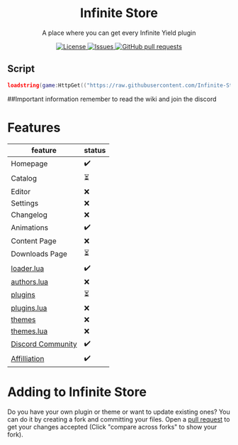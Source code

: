 <h1 align="center">Infinite Store</h2>
<p align="center">A place where you can get every Infinite Yield plugin</p>
<p align="center">
	<a href="./LICENSE">
		<img alt="License" src="https://img.shields.io/badge/license-GPL-blue?color=7aca00"/>
	</a>
	<a href="https://github.com/Infinite-Store/Infinite-Store/issues">
		<img alt="Issues" src="https://img.shields.io/github/issues/Infinite-Store/Infinite-Store?color=0088ff"/>
	</a>
	<a href="https://github.com/Infinite-Store/Infinite-Store/pulls">
		<img alt="GitHub pull requests" src="https://img.shields.io/github/issues-pr/Infinite-Store/Infinite-Store?color=0088ff"/>
	</a>
</p>

## Script
```lua
loadstring(game:HttpGet(("https://raw.githubusercontent.com/Infinite-Store/Infinite-Store/main/main.lua"), true))()
```

##Important information
remember to read the wiki and join the discord

# Features
feature|status
------|-------
Homepage|✔️
Catalog|⏳
Editor|❌
Settings|❌
Changelog|❌
Animations|✔️
Content Page|❌
Downloads Page|⏳
[loader.lua](loader.lua)|✔️
[authors.lua](authors.lua)|❌
[plugins](https://github.com/Infinite-Store/Infinite-Store/tree/main/plugins)|⏳
[plugins.lua](plugins.lua)|❌
[themes](https://github.com/Infinite-Store/Infinite-Store/tree/main/themes)|❌
[themes.lua](themes.lua)|❌
[Discord Community](https://discord.gg/infinitestore)|✔️
[Affilliation](https://discord.gg/wJACBEA8PF)|✔️
# Adding to Infinite Store
Do you have your own plugin or theme or want to update existing ones? You can do it by creating a fork and committing your files. Open a [pull request](https://github.com/Infinite-Store/Infinite-Store/compare) to get your changes accepted (Click "compare across forks" to show your fork).
